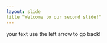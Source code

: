 ```yaml
---
layout: slide
title "Welcome to our second slide!"
---
```

your text
use the left arrow to go back!
